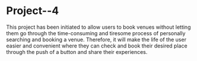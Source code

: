 # Project--4
This project has been initiated to allow users to book venues without letting them go through the time-consuming and tiresome process of personally searching and booking a venue. Therefore, it will make the life of the user easier and convenient where they can check and book their desired place through the push of a button and share their experiences.
